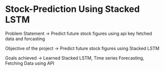 # Stock-Prediction Using Stacked LSTM

Problem Statement -> Predict future stock figures using api key fetched data and forcasting

Objective of the project -> Predict future stock figures using Stacked LSTM

Goals achieved -> Learned Stacked LSTM, Time series Forecasting, Fetching Data using API

